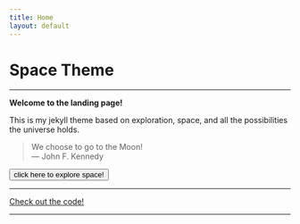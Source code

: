 ```yaml
---
title: Home
layout: default
---
```


# Space Theme

***

**Welcome to the landing page!**

This is my jekyll theme based on exploration, space, and all the possibilities the universe holds.

> We choose to go to the Moon! <br>— John F. Kennedy

<a href="space.html">
  <button>click here to explore space!</button>
</a>

***

[Check out the code!](https://github.com/artemis9703/space-theme)

***

<style>
body {
    background-image: url("https://as1.ftcdn.net/v2/jpg/07/73/40/18/1000_F_773401895_3sBXPcZkVrbJxIEhAS9nUDUdhjUupVTy.jpg");
}
</style>